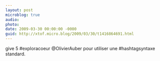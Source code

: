 ```yaml
---
layout: post
microblog: true
audio: 
photo: 
date: 2009-03-30 00:00:00 -0000
guid: http://xtof.micro.blog/2009/03/30/t1416864691.html
---
```

give 5 #exploracoeur @OlivierAuber pour utiliser une #hashtagsyntaxe standard.
